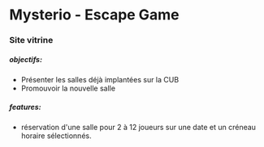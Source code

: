 # Mysterio - Escape Game

### Site vitrine

##### objectifs:

- Présenter les salles déjà implantées sur la CUB
- Promouvoir la nouvelle salle

##### features:

- réservation d'une salle pour 2 à 12 joueurs sur une date et un créneau horaire sélectionnés.